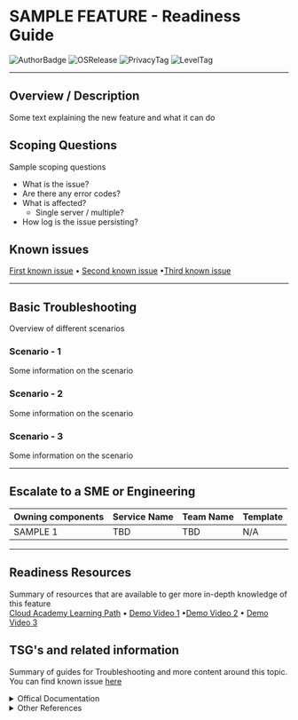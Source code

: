 # SAMPLE FEATURE - Readiness Guide
![AuthorBadge][badge-author]
![OSRelease][badge-osrelease-22h2]
![PrivacyTag][badge-privacy-general]
![LevelTag][badge-level-100]

---
## Overview / Description
Some text explaining the new feature and what it can do<br>

## Scoping Questions
Sample scoping questions
* What is the issue?
* Are there any error codes?
* What is affected?
  * Single server / multiple?
* How log is the issue persisting?

## Known issues
[First known issue](https://docs.microsoft.com/) • [Second known issue](https://docs.microsoft.com/) •[Third known issue](https://docs.microsoft.com/) 

---
## Basic Troubleshooting
Overview of different scenarios

### Scenario - 1
Some information on the scenario

### Scenario - 2
Some information on the scenario

### Scenario - 3
Some information on the scenario

---
## Escalate to a SME or Engineering
| Owning components | Service Name | Team Name | Template |
| --------- | --------- | --------- | --------- |
| SAMPLE 1 | TBD | TBD |N/A |

---
## Readiness Resources
Summary of resources that are available to ger more in-depth knowledge of this feature<br>
[Cloud Academy Learning Path](https://docs.microsoft.com/) • [Demo Video 1](https://docs.microsoft.com/) •[Demo Video 2](https://docs.microsoft.com/) • [Demo Video 3](https://docs.microsoft.com/) 

## TSG's and related information
Summary of guides for Troubleshooting and more content around this topic. You can find known issue [here](#known-issues)
<details>
  <summary>Offical Documentation</summary>
  <ul>
    <li><a href="https://docs.microsoft.com">Microsoft Docs</a></li>
    <li><a href="https://kubernetes.io/de/docs/home/">Kubernetes Docs</a></li>
    <li><a href="https://docs.github.com/en/get-started/writing-on-github/getting-started-with-writing-and-formatting-on-github">Markdown Docs</a></li> 
  </ul>
</details>

<details>
  <summary>Other References</summary>
  <ul>
    <li><a href="https://docs.microsoft.com">Microsoft Docs</a></li>
    <li><a href="https://kubernetes.io/de/docs/home/">Kubernetes Docs</a></li>
    <li><a href="https://docs.github.com/en/get-started/writing-on-github/getting-started-with-writing-and-formatting-on-github">Markdown Docs</a></li> 
  </ul>
</details>

<!-- ===========[PAGE END]=========== --->
<!-- 
====
Badge Assets 
====
-->

<!-- Author Badge -->
[badge-author]: https://img.shields.io/badge/Author-YOURNAMEHERE-brightgreen?style=flat-square&logo=microsoft

<!-- OS Release Tags -->
[badge-osrelease-22h2]: https://img.shields.io/badge/OS%20Release-22H2-brightgreen?style=flat-square&logo=microsoftazure


[badge-osrelease-21h2]: https://img.shields.io/badge/OS%20Release-21H2-yellow?style=flat-square&logo=microsoftazure


[badge-osrelease-21h1]: https://img.shields.io/badge/OS%20Release-21H1-red?style=flat-square&logo=microsoftazure


<!-- Privacy Tags -->
[badge-privacy-general]: https://img.shields.io/badge/Privacy%20Tag-General-brightgreen?style=flat-square

[badge-privacy-nda]: https://img.shields.io/badge/Privacy%20Tag-NDA%20Only-yellow?style=flat-square

[badge-privacy-internal]: https://img.shields.io/badge/Privacy%20Tag-Internal%20Only-red?style=flat-square

<!-- Level Tags -->
[badge-level-100]: https://img.shields.io/badge/Level-100%20Foundational-blue?style=Dflat-square

[badge-level-200]: https://img.shields.io/badge/Level-200%20Specialist-orange?style=Dflat-square

[badge-level-300]: https://img.shields.io/badge/Level-300%20Advanced-red?style=Dflat-square

[badge-level-400]: https://img.shields.io/badge/Level-400%20Expert-lightgrey?style=Dflat-square

<!-- 
====
Images 
====
-->